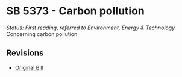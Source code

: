 # SB 5373 - Carbon pollution
*Status: First reading, referred to Environment, Energy & Technology.*
Concerning carbon pollution.

## Revisions
* [Original Bill](1/)